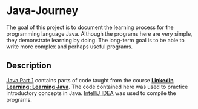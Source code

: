 # Java-Journey
The goal of this project is to document the learning process for the programming language Java. Although the programs here are very simple, they demonstrate learning by doing. The long-term goal is to be able to write more complex and perhaps useful programs.

## Description
[Java Part 1](https://github.com/antoinettehemlall/Java-Journey/tree/master/Java%20Part%201) contains parts of code taught from the course [**LinkedIn Learning: Learning Java**](https://www.linkedin.com/learning/learning-java-4?trk=search-result_learning_card_title&upsellOrderOrigin=default_guest_learning). The code contained here was used to practice introductory concepts in Java. [IntelliJ IDEA]( https://www.jetbrains.com/idea/) was used to compile the programs.
